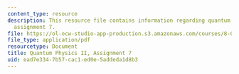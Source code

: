 ```yaml
---
content_type: resource
description: This resource file contains information regarding quantum physics II,
  assignment 7.
file: https://ol-ocw-studio-app-production.s3.amazonaws.com/courses/8-05-quantum-physics-ii-fall-2013/ead7e3347b57cac1ed0e5addeda1d8b3_MIT8_05F13_ps7.pdf
file_type: application/pdf
resourcetype: Document
title: Quantum Physics II, Assignment 7
uid: ead7e334-7b57-cac1-ed0e-5addeda1d8b3
---
```

